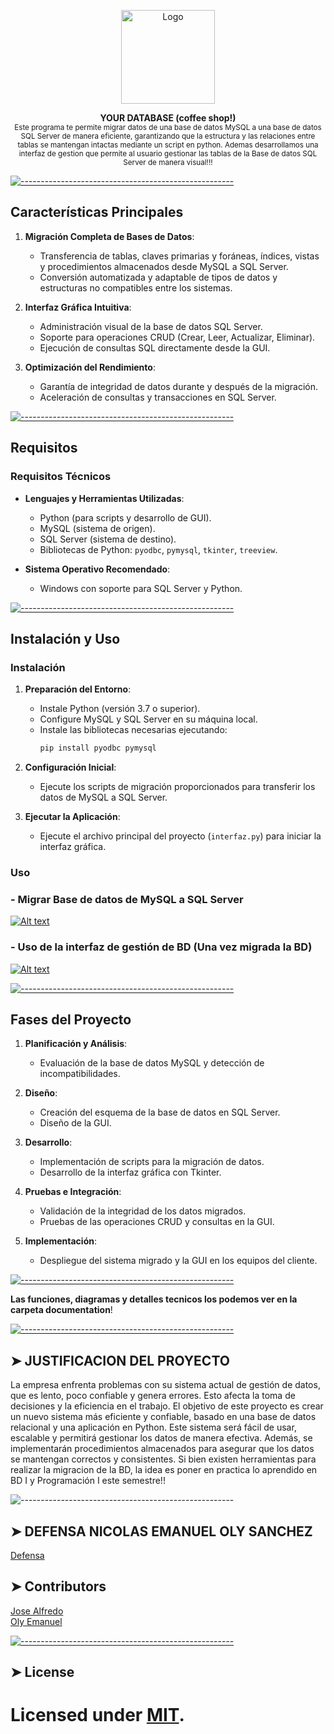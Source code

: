 
<!-- ⚠️ This README has been generated from the file(s) "blueprint.md" ⚠️--><p align="center">
    
  <img src="https://raw.githubusercontent.com/andreasbm/readme/master/assets/logo-shadow.png" alt="Logo" width="150" height="150" />
  
<p align="center">
  <b>YOUR DATABASE (coffee shop!) </b></br>
  <sub>Este programa te permite migrar datos de una base de datos MySQL a una base de datos SQL Server de manera eficiente, garantizando que la estructura y las relaciones entre tablas se mantengan intactas mediante un script en python. Ademas desarrollamos una interfaz de gestion que permite al usuario gestionar las tablas de la Base de datos SQL Server de manera visual!!!   <sub>

[![-----------------------------------------------------](https://raw.githubusercontent.com/andreasbm/readme/master/assets/lines/colored.png)](#installation)

## Características Principales

1. **Migración Completa de Bases de Datos**:
   - Transferencia de tablas, claves primarias y foráneas, índices, vistas y procedimientos almacenados desde MySQL a SQL Server.
   - Conversión automatizada y adaptable de tipos de datos y estructuras no compatibles entre los sistemas.

2. **Interfaz Gráfica Intuitiva**:
   - Administración visual de la base de datos SQL Server.
   - Soporte para operaciones CRUD (Crear, Leer, Actualizar, Eliminar).
   - Ejecución de consultas SQL directamente desde la GUI.

3. **Optimización del Rendimiento**:
   - Garantía de integridad de datos durante y después de la migración.
   - Aceleración de consultas y transacciones en SQL Server.
   
[![-----------------------------------------------------](https://raw.githubusercontent.com/andreasbm/readme/master/assets/lines/colored.png)](#getting-started-quick)

## Requisitos

### Requisitos Técnicos

- **Lenguajes y Herramientas Utilizadas**:
  - Python (para scripts y desarrollo de GUI).
  - MySQL (sistema de origen).
  - SQL Server (sistema de destino).
  - Bibliotecas de Python: `pyodbc`, `pymysql`, `tkinter`, `treeview`.

- **Sistema Operativo Recomendado**:
  - Windows con soporte para SQL Server y Python.
  
[![-----------------------------------------------------](https://raw.githubusercontent.com/andreasbm/readme/master/assets/lines/colored.png)](#getting-started-quick)
## Instalación y Uso

### Instalación

1. **Preparación del Entorno**:
   - Instale Python (versión 3.7 o superior).
   - Configure MySQL y SQL Server en su máquina local.
   - Instale las bibliotecas necesarias ejecutando:
     ```bash
     pip install pyodbc pymysql
     ```

2. **Configuración Inicial**:
   - Ejecute los scripts de migración proporcionados para transferir los datos de MySQL a SQL Server.

3. **Ejecutar la Aplicación**:
   - Ejecute el archivo principal del proyecto (`interfaz.py`) para iniciar la interfaz gráfica.

### Uso

### - Migrar Base de datos de MySQL a SQL Server

[![Alt text](https://img.youtube.com/vi/t64yTD24jDM/0.jpg)](https://www.youtube.com/watch?v=t64yTD24jDM)


### - Uso de la interfaz de gestión de BD (Una vez migrada la BD)

[![Alt text](https://img.youtube.com/vi/_LD8SP8mm80/0.jpg)](https://www.youtube.com/watch?v=_LD8SP8mm80)


[![-----------------------------------------------------](https://raw.githubusercontent.com/andreasbm/readme/master/assets/lines/colored.png)](#getting-started-quick)


## Fases del Proyecto

1. **Planificación y Análisis**:
   - Evaluación de la base de datos MySQL y detección de incompatibilidades.

2. **Diseño**:
   - Creación del esquema de la base de datos en SQL Server.
   - Diseño de la GUI.

3. **Desarrollo**:
   - Implementación de scripts para la migración de datos.
   - Desarrollo de la interfaz gráfica con Tkinter.

4. **Pruebas e Integración**:
   - Validación de la integridad de los datos migrados.
   - Pruebas de las operaciones CRUD y consultas en la GUI.

5. **Implementación**:
   - Despliegue del sistema migrado y la GUI en los equipos del cliente.





[![-----------------------------------------------------](https://raw.githubusercontent.com/andreasbm/readme/master/assets/lines/colored.png)](#contributors)



**Las funciones, diagramas y detalles tecnicos los podemos ver en la carpeta documentation**!

[![-----------------------------------------------------](https://raw.githubusercontent.com/andreasbm/readme/master/assets/lines/colored.png)](#contributors)


## ➤ JUSTIFICACION DEL PROYECTO
La empresa enfrenta problemas con su sistema actual de gestión de datos, que es lento, poco confiable y genera errores. Esto afecta la toma de decisiones y la eficiencia en el trabajo. El objetivo de este proyecto es crear un nuevo sistema más eficiente y confiable, basado en una base de datos relacional y una aplicación en Python. Este sistema será fácil de usar, escalable y permitirá gestionar los datos de manera efectiva. Además, se implementarán procedimientos almacenados para asegurar que los datos se mantengan correctos y consistentes. Si bien existen herramientas para realizar la migracion de la BD, la idea es poner en practica lo aprendido en BD I y Programación I este semestre!!

![-----------------------------------------------------](https://raw.githubusercontent.com/andreasbm/readme/master/assets/lines/dark.png)


## ➤ DEFENSA NICOLAS EMANUEL OLY SANCHEZ
[Defensa](Defensa/README.md)

## ➤ Contributors
	

                                                            
 [Jose Alfredo](https://github.com/AlfredoZC)           
 [Oly Emanuel](https://github.com/nicosnz)                                                         


[![-----------------------------------------------------](https://raw.githubusercontent.com/andreasbm/readme/master/assets/lines/colored.png)](#license)

## ➤ License
	
Licensed under [MIT](https://opensource.org/licenses/MIT).
=======

